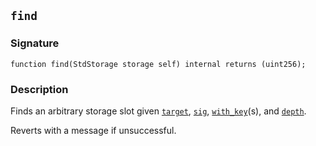 ## `find`

### Signature

```solidity
function find(StdStorage storage self) internal returns (uint256);
```

### Description

Finds an arbitrary storage slot given [`target`](../spark-std/target.md), [`sig`](../spark-std/sig.md), [`with_key`](../spark-std/with_key.md)(s), and [`depth`](../spark-std/depth.md).

Reverts with a message if unsuccessful.
